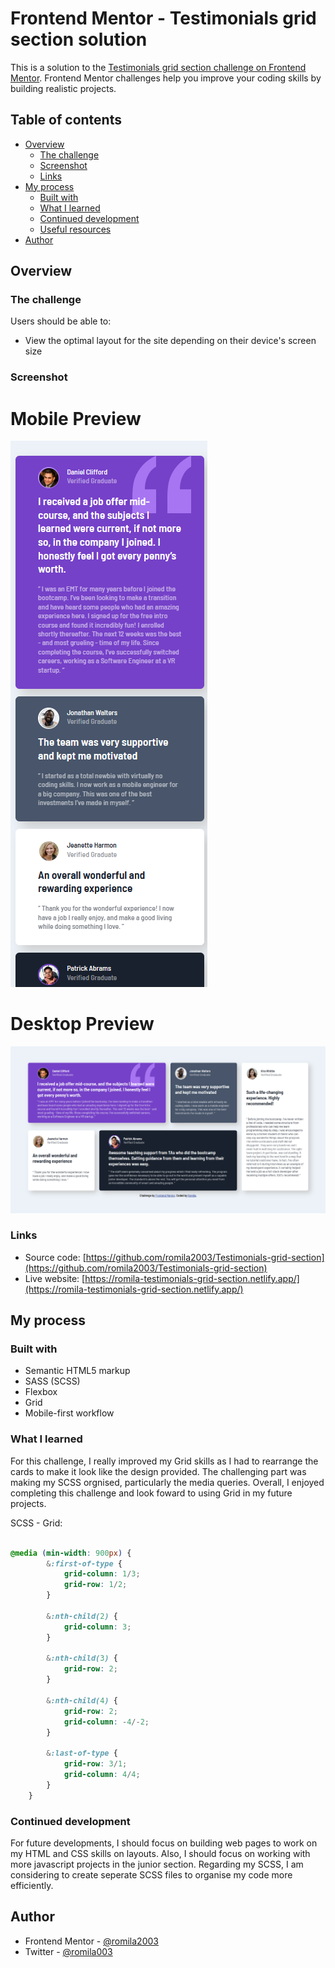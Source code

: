 # Frontend Mentor - Testimonials grid section solution

This is a solution to the [Testimonials grid section challenge on Frontend Mentor](https://www.frontendmentor.io/challenges/testimonials-grid-section-Nnw6J7Un7). Frontend Mentor challenges help you improve your coding skills by building realistic projects. 

## Table of contents

- [Overview](#overview)
  - [The challenge](#the-challenge)
  - [Screenshot](#screenshot)
  - [Links](#links)
- [My process](#my-process)
  - [Built with](#built-with)
  - [What I learned](#what-i-learned)
  - [Continued development](#continued-development)
  - [Useful resources](#useful-resources)
- [Author](#author)

## Overview

### The challenge

Users should be able to:

- View the optimal layout for the site depending on their device's screen size

### Screenshot

# Mobile Preview 

![screenshot](https://github.com/romila2003/Testimonials-grid-section/blob/main/Mobile%20preview.PNG)

# Desktop Preview 

![screenshot](https://github.com/romila2003/Testimonials-grid-section/blob/main/Desktop%20preview.PNG)

### Links

 - Source code: [https://github.com/romila2003/Testimonials-grid-section](https://github.com/romila2003/Testimonials-grid-section)
 - Live website: [https://romila-testimonials-grid-section.netlify.app/](https://romila-testimonials-grid-section.netlify.app/)

## My process

### Built with

- Semantic HTML5 markup
- SASS (SCSS)
- Flexbox
- Grid
- Mobile-first workflow

### What I learned

For this challenge, I really improved my Grid skills as I had to rearrange the cards to make it look like the design provided. The challenging part was making my SCSS orgnised, particularly the media queries. Overall, I enjoyed completing this challenge and look foward to using Grid in my future projects.

SCSS - Grid: 

```scss

@media (min-width: 900px) {
        &:first-of-type {
            grid-column: 1/3;
            grid-row: 1/2;
        }

        &:nth-child(2) {
            grid-column: 3;
        }

        &:nth-child(3) {
            grid-row: 2;
        }

        &:nth-child(4) {
            grid-row: 2;
            grid-column: -4/-2;
        }

        &:last-of-type {
            grid-row: 3/1;
            grid-column: 4/4;
        }
    }

```

### Continued development

For future developments, I should focus on building web pages to work on my HTML and CSS skills on layouts. Also, I should focus on working with more javascript projects in the junior section. Regarding my SCSS, I am considering to create seperate SCSS files to organise my code more efficiently.


## Author

- Frontend Mentor - [@romila2003](https://www.frontendmentor.io/profile/romila2003)
- Twitter - [@romila003](https://www.twitter.com/romila003)
